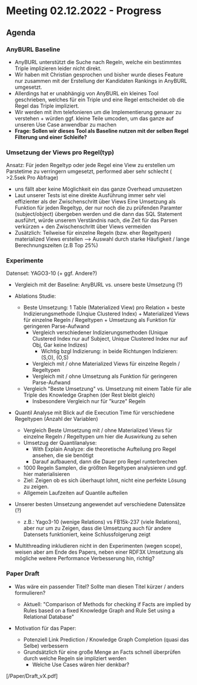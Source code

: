 # Meeting 02.12.2022 - Progress

##  Agenda

### AnyBURL Baseline
- AnyBURL unterstützt die Suche nach Regeln, welche ein bestimmtes Triple implizieren leider nicht direkt. 
- Wir haben mit Christian gesprochen und bisher wurde dieses Feature nur zusammen mit der Erstellung der Kandidaten Rankings in AnyBURL umgesetzt. 
- Allerdings hat er unabhängig von AnyBURL ein kleines Tool geschrieben, welches für ein Triple und eine Regel entscheidet ob die Regel das Triple impliziert.
- Wir werden mit ihm telefonieren um die Implementierung genauer zu verstehen + würden ggf. kleine Teile umcoden, um das ganze auf unseren Use Case anwendbar zu machen
- **Frage: Sollen wir dieses Tool als Baseline nutzen mit der selben Regel Filterung und einer Schleife?**

### Umsetzung der Views pro Regel(typ)

Ansatz: Für jeden Regeltyp oder jede Regel eine View zu erstellen um Parstetime zu verringern umgesetzt, performed aber sehr schlecht ( >2.5sek Pro Abfrage)

- uns fällt aber keine Möglichkeit ein das ganze Overhead umzusetzen 
- Laut unserer Tests ist eine direkte Ausführung immer sehr viel effizienter als der Zwischenschritt über Views
Eine Umsetzung als Funktion für jeden Regeltyp, der nur noch die zu prüfenden Paramter (subject/object) übergeben werden und die dann das SQL Statement ausführt, würde unserem Verständnis nach, die Zeit für das Parsen verkürzen + den Zwischenschritt über Views vermeiden
- Zusätzlich: Teilweise für einzelne Regeln (bzw. eher Regeltypen) materialized Views erstellen --> Auswahl durch starke Häufigkeit / lange Berechnungszeiten (z.B Top 25%)



### Experimente

Datenset: YAGO3-10 (+ ggf. Andere?)

- Vergleich mit der Baseline: AnyBURL vs. unsere beste Umsetzung (?)

- Ablations Studie:
  - Beste Umsetzung: 1 Table (Materialized View) pro Relation + beste Indizierungsmethode (Unqiue Clustered Index) + Materialized Views für einzelne Regeln / Regeltypen + Umsetzung als Funktion für geringeren Parse-Aufwand
    - Vergleich verschiedener Indizierungsmethoden (Unique Clustered Index nur auf  Subject, Unique Clustered Index nur auf Obj, Gar keine Indizes)
      -  Wichtig bzgl Indizierung: in beide Richtungen Indizieren: (S,O), (O,S)
    - Vergleich mit / ohne Materialized Views für einzelne Regeln / Regeltypen
    - Vergleich mit / ohne Umsetzung als Funktion für geringeren Parse-Aufwand
  - Vergleich "Beste Umsetzung" vs. Umsetzung mit einem Table für alle Triple des Knowledge Graphen (der Rest bleibt gleich)
    - Insbesondere Vergleich nur für "kurze" Regeln

- Quantil Analyse mit Blick auf die Execution Time für verschiedene Regeltypen (Anzahl der Variablen)
  - Vergleich Beste Umsetzung mit / ohne Materialized Views für einzelne Regeln / Regeltypen um hier die Auswirkung zu sehen
  - Umsetzug der Quantilanalyse: 
    - With Explain Analyze: die theoretische Aufteilung pro Regel ansehen, die sie benötigt
    - Darauf aufbauend, dann die Dauer pro Regel runterbrechen 
  - 1000 Regeln Samplen, die größten Regeltypen analysieren und ggf. hier materialisieren
  - Ziel: Zeigen ob es sich überhaupt lohnt, nicht eine perfekte Lösung zu zeigen.
  - Allgemein Laufzeiten auf Quantile aufteilen 

- Unserer besten Umsetzung angewendet auf verschiedene Datensätze (?)
  - z.B.: Yago3-10 (wenige Relations) vs FB15k-237 (viele Relations), aber nur um zu Zeigen, dass die Umsetzung auch für andere Datensets funktioniert, keine Schlussfolgerung zeigt

- Multithreading inkludieren nicht in den Experimenten (wegen scope), weisen aber am Ende des Papers, neben einer RDF3X Umsetzung als mögliche weitere Performance Verbesserung hin, richtig?

### Paper Draft

- Was wäre ein passender Titel? Sollte man diesen Titel kürzer / anders formulieren?
  - Aktuell: "Comparison of Methods for checking if Facts are implied by Rules based on a fixed Knowledge Graph and Rule Set using a Relational Database"

- Motivation für das Paper:
  - Potenziell Link Prediction / Knowledge Graph Completion (quasi das Selbe) verbessern
  - Grundsätzlich für eine große Menge an Facts schnell überprüfen durch welche Regeln sie impliziert werden
    - Welche Use Cases wären hier denkbar?

[/Paper/Draft_vX.pdf]
